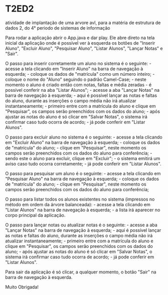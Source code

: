 # T2ED2
atividade de implantação de uma arvore avl, para a matéria de estrutura de dados 2, do 4° periodo de sistemas de informação

Para rodar a aplicação abrir o App.java e dar play.
Ele abre direto na tela inicial da aplicação onde é possível ver à esquerda os botões de "Inserir Aluno", "Excluir Aluno",
"Pesquisar Aluno", "Listar Alunos", "Lançar Notas" e "Sair".

O passo para inserir corretamente um aluno no sistema é o seguinte:
    - acesse a tela clicando em "Inserir Aluno" na barra de navegação à esquerda;
    - coloque os dados de "matrícula" como um número inteiro;
    - coloque o nome do "Aluno" seguindo o padrão Camel-Case;
    - neste momento o aluno é criado então com notas, faltas e média zeradas - é possível conferir na aba "Listar Alunos";
    - acesse a aba "Lançar Notas" na barra de navegação à esquerda;
    - aqui é possível lançar as notas e faltas do aluno, durante as inserções o campo média não irá atualizar instantaneamente;
    - primeiro entre com a matrícula do aluno e clique em "Pesquisar", os campos serão preenchidos com os dados do aluno;
    - após ajustar as notas do aluno é só clicar em "Salvar Notas", o sistema irá confirmar caso tudo ocorra de acordo;
    - já pode conferir em "Listar Alunos".

O passo para excluir aluno no sistema é o seguinte:
    - acesse a tela clicando em "Excluir Aluno" na barra de navegação à esquerda;
    - coloque os dados de "matrícula" do aluno;
    - clique em "Pesquisar", neste momento os campos serão preenchidos com os dados do aluno para conferência;
    - sendo este o aluno para excluir, clique em "Excluir";
    - o sistema emitirá um aviso caso tudo ocorra corretamente;
    - já pode conferir em "Listar Alunos".

O passo para pesquisar um aluno é o seguinte:
    - acesse a tela clicando em "Pesquisar Aluno" na barra de navegação à esquerda;
    - coloque os dados de "matrícula" do aluno;
    - clique em "Pesquisar", neste momento os campos serão preenchidos com os dados do aluno para conferência;

O passo para listar todos os alunos existentes no sistema (impressos no método em ordem da árvore balanceada):
    - acesse a tela clicando em "Listar Alunos" na barra de navegação à esquerda;
    - a lista irá aparecer no corpo principal da aplicação.

O passo para lançar notas ou atualizar notas é o seguinte:
    - acesse a aba "Lançar Notas" na barra de navegação à esquerda;
    - aqui é possível lançar as notas e faltas do aluno, durante as inserções o campo média não irá atualizar instantaneamente;
    - primeiro entre com a matrícula do aluno e clique em "Pesquisar", os campos serão preenchidos com os dados do aluno;
    - após ajustar as notas do aluno é só clicar em "Salvar Notas", o sistema irá confirmar caso tudo ocorra de acordo;
    - já pode conferir em "Listar Alunos".

Para sair da aplicação é só clicar, a qualquer momento, o botão "Sair" na barra de navegação à esquerda.

Muito Obrigada!
